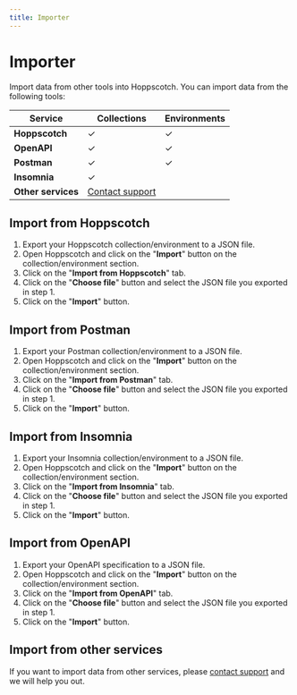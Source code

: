 ```yaml
---
title: Importer
---
```


# Importer

Import data from other tools into Hoppscotch. You can import data from the following tools:

| Service            | Collections                                         | Environments |
| ------------------ | --------------------------------------------------- | ------------ |
| **Hoppscotch**     | ✓                                                   | ✓            |
| **OpenAPI**        | ✓                                                   | ✓            |
| **Postman**        | ✓                                                   | ✓            |
| **Insomnia**       | ✓                                                   |              |
| **Other services** | [Contact support](/support/getting-started/contact) |              |

## Import from Hoppscotch

1. Export your Hoppscotch collection/environment to a JSON file.
2. Open Hoppscotch and click on the "**Import**" button on the collection/environment section.
3. Click on the "**Import from Hoppscotch**" tab.
4. Click on the "**Choose file**" button and select the JSON file you exported in step 1.
5. Click on the "**Import**" button.

## Import from Postman

1. Export your Postman collection/environment to a JSON file.
2. Open Hoppscotch and click on the "**Import**" button on the collection/environment section.
3. Click on the "**Import from Postman**" tab.
4. Click on the "**Choose file**" button and select the JSON file you exported in step 1.
5. Click on the "**Import**" button.

## Import from Insomnia

1. Export your Insomnia collection/environment to a JSON file.
2. Open Hoppscotch and click on the "**Import**" button on the collection/environment section.
3. Click on the "**Import from Insomnia**" tab.
4. Click on the "**Choose file**" button and select the JSON file you exported in step 1.
5. Click on the "**Import**" button.

## Import from OpenAPI

1. Export your OpenAPI specification to a JSON file.
2. Open Hoppscotch and click on the "**Import**" button on the collection/environment section.
3. Click on the "**Import from OpenAPI**" tab.
4. Click on the "**Choose file**" button and select the JSON file you exported in step 1.
5. Click on the "**Import**" button.

## Import from other services

If you want to import data from other services, please [contact support](/support/getting-started/contact) and we will help you out.
